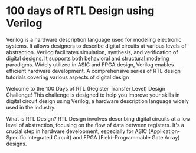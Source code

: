 # 100 days of RTL Design using Verilog
  Verilog is a hardware description language used for modeling electronic systems. It allows designers to describe digital circuits at various levels of abstraction. Verilog facilitates simulation, synthesis, and verification of digital designs. It supports both behavioral and structural modeling paradigms. Widely utilized in ASIC and FPGA design, Verilog enables efficient hardware development.
A comprehensive series of RTL design tutorials covering various aspects of digital design


  Welcome to the 100 Days of RTL (Register Transfer Level) Design Challenge! This challenge is designed to help you improve your skills in digital circuit design using Verilog, a hardware description language widely used in the industry.

What is RTL Design?
RTL Design involves describing digital circuits at a low level of abstraction, focusing on the flow of data between registers. It's a crucial step in hardware development, especially for ASIC (Application-Specific Integrated Circuit) and FPGA (Field-Programmable Gate Array) designs.
